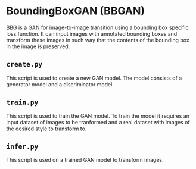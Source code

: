 # BoundingBoxGAN (BBGAN)
BBG is a GAN for image-to-image transition using a bounding box specific loss function. It can input images with annotated bounding boxes and transform these images in such way that the contents of the bounding box in the image is preserved.

## ```create.py```
This script is used to create a new GAN model. The model consists of a generator model and a discriminator model. 

## ```train.py```
This script is used to train the GAN model. To train the model it requires an input dataset of images to be tranformed and a real dataset with images of the desired style to transform to.

## ```infer.py```
This script is used on a trained GAN model to transform images.